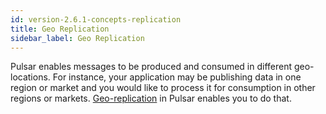 ```yaml
---
id: version-2.6.1-concepts-replication
title: Geo Replication
sidebar_label: Geo Replication
---
```


Pulsar enables messages to be produced and consumed in different geo-locations. For instance, your application may be publishing data in one region or market and you would like to process it for consumption in other regions or markets. [Geo-replication](administration-geo.md) in Pulsar enables you to do that.

